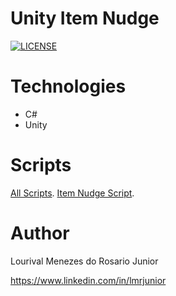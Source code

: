 # Unity Item Nudge

[![LICENSE](https://img.shields.io/npm/l/react)](https://github.com/LorisJunior/Unity_2D_RPG/blob/main/LICENSE) 

# Technologies
- C#
- Unity

# Scripts
[All Scripts](https://github.com/LorisJunior/Unity_ItemNudge/tree/main/Assets/Scripts).
[Item Nudge Script](https://github.com/LorisJunior/Unity_ItemNudge/blob/main/Assets/Scripts/ItemNudge.cs).

# Author

Lourival Menezes do Rosario Junior

https://www.linkedin.com/in/lmrjunior
